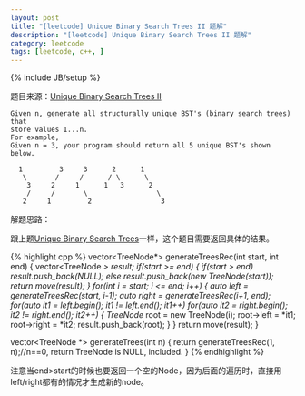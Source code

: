 ```yaml
---
layout: post
title: "[leetcode] Unique Binary Search Trees II 题解"
description: "[leetcode] Unique Binary Search Trees II 题解"
category: leetcode 
tags: [leetcode, c++, ]
---
```

{% include JB/setup %}


题目来源：[Unique Binary Search Trees II](https://oj.leetcode.com/problems/unique-binary-search-trees-ii/)

>
    Given n, generate all structurally unique BST's (binary search trees) that
    store values 1...n.
    For example,
    Given n = 3, your program should return all 5 unique BST's shown below.

      1         3     3      2      1
       \       /     /      / \      \
        3     2     1      1   3      2
        /     /       \                 \
       2     1         2                 3

解题思路：

跟上题[Unique Binary Search Trees](TODO_PRE/unique-binary-search-trees-ii.html)一样，这个题目需要返回具体的结果。

{% highlight cpp %}
vector<TreeNode*> generateTreesRec(int start, int end)
{
    vector<TreeNode *> result;
    if(start >= end)
    {
        if(start > end)
           result.push_back(NULL);
       else
           result.push_back(new TreeNode(start));
       return move(result);
    }
    for(int i = start; i <= end; i++)
    {
        auto left = generateTreesRec(start, i-1);
        auto right = generateTreesRec(i+1, end);
        for(auto it1 = left.begin(); it1 != left.end(); it1++)
           for(auto it2 = right.begin(); it2 != right.end(); it2++)
           {
               TreeNode* root = new TreeNode(i);
               root->left = *it1;
               root->right = *it2;
               result.push_back(root);
           }
    }
    return move(result);
}

vector<TreeNode *> generateTrees(int n)
{
   return generateTreesRec(1, n);//n==0, return TreeNode is NULL, included.
}
{% endhighlight %}

注意当end>start的时候也要返回一个空的Node，因为后面的遍历时，直接用left/right都有的情况才生成新的node。
